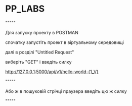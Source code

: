 # PP_LABS

""""" 

Для запуску проекту в POSTMAN 

спочатку запустіть проект в віртуальному середовищі

далі в розділі "Untitled Request" 

виберіть "GET" і введіть силку 

http://127.0.0.1:5000/api/v1/hello-world-{1_V} 

"""""

Або ж в пошуковій стрічці праузера введіть цю ж силку 

"""""
